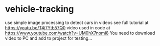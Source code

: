 # vehicle-tracking
use simple image processing to detect cars in videos
see full tutorial at https://youtu.be/T4j7Ytb57Q0
video used in code at https://www.youtube.com/watch?v=UM0hX7nomi8
You need to download video to PC and add to project for testing...
